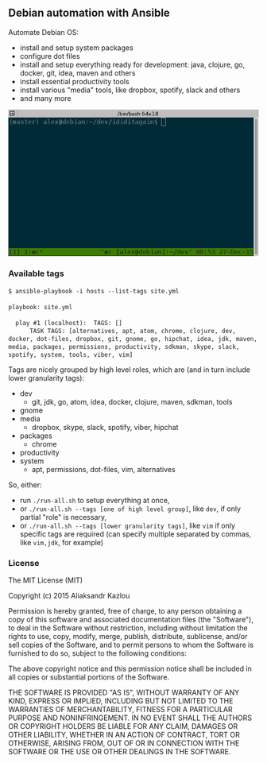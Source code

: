 ## Debian automation with Ansible

Automate Debian OS:

- install and setup system packages
- configure dot files
- install and setup everything ready for development: java, clojure, go, docker, git, idea, maven and others
- install essential productivity tools
- install various "media" tools, like dropbox, spotify, slack and others
- and many more

![Demo](https://raw.githubusercontent.com/zshamrock/ididitagain/master/demo/demo.gif)

### Available tags

```
$ ansible-playbook -i hosts --list-tags site.yml 

playbook: site.yml

  play #1 (localhost):  TAGS: []
      TASK TAGS: [alternatives, apt, atom, chrome, clojure, dev, docker, dot-files, dropbox, git, gnome, go, hipchat, idea, jdk, maven, media, packages, permissions, productivity, sdkman, skype, slack, spotify, system, tools, viber, vim]

```

Tags are nicely grouped by high level roles, which are (and in turn include lower granularity tags):

- dev
  - git, jdk, go, atom, idea, docker, clojure, maven, sdkman, tools
- gnome
- media
  - dropbox, skype, slack, spotify, viber, hipchat
- packages
  - chrome
- productivity
- system
  - apt, permissions, dot-files, vim, alternatives

So, either:

- run `./run-all.sh` to setup everything at once, 
- or `./run-all.sh --tags [one of high level group]`, like `dev`, if only partial "role" is necessary, 
- or `./run-all.sh --tags [lower granularity tags]`, like `vim` if only specific tags are required (can specify multiple separated by commas, like `vim,jdk`, for example)

### License
The MIT License (MIT)

Copyright (c) 2015 Aliaksandr Kazlou

Permission is hereby granted, free of charge, to any person obtaining a copy
of this software and associated documentation files (the "Software"), to deal
in the Software without restriction, including without limitation the rights
to use, copy, modify, merge, publish, distribute, sublicense, and/or sell
copies of the Software, and to permit persons to whom the Software is
furnished to do so, subject to the following conditions:

The above copyright notice and this permission notice shall be included in all
copies or substantial portions of the Software.

THE SOFTWARE IS PROVIDED "AS IS", WITHOUT WARRANTY OF ANY KIND, EXPRESS OR
IMPLIED, INCLUDING BUT NOT LIMITED TO THE WARRANTIES OF MERCHANTABILITY,
FITNESS FOR A PARTICULAR PURPOSE AND NONINFRINGEMENT. IN NO EVENT SHALL THE
AUTHORS OR COPYRIGHT HOLDERS BE LIABLE FOR ANY CLAIM, DAMAGES OR OTHER
LIABILITY, WHETHER IN AN ACTION OF CONTRACT, TORT OR OTHERWISE, ARISING FROM,
OUT OF OR IN CONNECTION WITH THE SOFTWARE OR THE USE OR OTHER DEALINGS IN THE
SOFTWARE.
